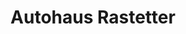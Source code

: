 ---
title: "Autohaus Rastetter"
url: /freiburg-im-breisgau/autohaus-rastetter-basler-strasse/
shop: Autowerkstatt
---